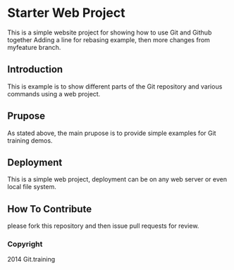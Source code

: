 # Starter Web Project

This is a simple website project for showing how to use Git and Github together
Adding a line for rebasing example, then more changes from myfeature branch.
## Introduction

This is example is to show different parts of the Git repository and various commands using a web project.
## Prupose

As stated above, the main prupose is to provide simple examples for Git training demos.
## Deployment

This is a simple web project, deployment can be on any web server or even local file system.
## How To Contribute
please fork this repository and then issue pull requests for review.

### Copyright
2014 Git.training